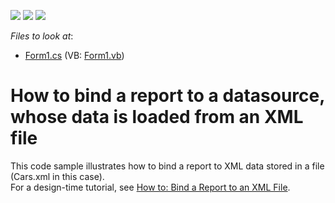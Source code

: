 <!-- default badges list -->
![](https://img.shields.io/endpoint?url=https://codecentral.devexpress.com/api/v1/VersionRange/128598541/14.1.6%2B)
[![](https://img.shields.io/badge/Open_in_DevExpress_Support_Center-FF7200?style=flat-square&logo=DevExpress&logoColor=white)](https://supportcenter.devexpress.com/ticket/details/E535)
[![](https://img.shields.io/badge/📖_How_to_use_DevExpress_Examples-e9f6fc?style=flat-square)](https://docs.devexpress.com/GeneralInformation/403183)
<!-- default badges end -->
<!-- default file list -->
*Files to look at*:

* [Form1.cs](./CS/XtraReport_RuntimeDataBinding/Form1.cs) (VB: [Form1.vb](./VB/XtraReport_RuntimeDataBinding/Form1.vb))
<!-- default file list end -->
# How to bind a report to a datasource, whose data is loaded from an XML file


<p>This code sample illustrates how to bind a report to XML data stored in a file (Cars.xml in this case). <br>For a design-time tutorial, see <a href="https://documentation.devexpress.com/#XtraReports/CustomDocument5154">How to: Bind a Report to an XML File</a>.</p>

<br/>


